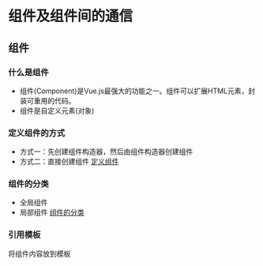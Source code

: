 # 组件及组件间的通信
## 组件
### 什么是组件
- 组件(Component)是Vue.js最强大的功能之一。组件可以扩展HTML元素，封装可重用的代码。
- 组件是自定义元素(对象)

### 定义组件的方式
- 方式一：先创建组件构造器，然后由组件构造器创建组件
- 方式二：直接创建组件
[定义组件](https://github.com/wangwren/Vue-learning/blob/master/vue04/01.html)

### 组件的分类
- 全局组件
- 局部组件
[组件的分类](https://github.com/wangwren/Vue-learning/blob/master/vue04/02.html)

### 引用模板
将组件内容放到模板<template>中并引用。  
[引用模板](https://github.com/wangwren/Vue-learning/blob/master/vue04/03.html)

### 动态组件
- <component> Vue内嵌组件
```html
<component :is="组件id">
    多个组件使用同一个挂载点，然后动态的在它们之间切换
</component>
```
- <keep-alive> Vue内嵌组件

[动态组件](https://github.com/wangwren/Vue-learning/blob/master/vue04/04.html)

## 组件间数据传递
### 父子组件
- 在**一个组件内部定义另一个组件**，称为父子组件。
- **子组件只能在父组件内部使用**。
- 默认情况下，子组件无法访问父组件中的数据，**每个组件实例的作用域都是独立的**。

### 组件间数据传递(通信)
#### 子组件访问父组件的数据
- 在调用子组件时，**绑定**想要获取的父组件中的数据。
- 在子组件内部，使用`props`向下传递数据给子组件。

总结：父组件通过`props`向下传递数据给子组件。  
注：组件中的数据共有三种形式：data、props、computed

#### 父组件访问子组件的数据
- 在子组件中使用`vm.$emit(事件名,数据1,数据2...)`触发一个自定义事件，事件名自己随便起。
- 父组件**在使用子组件的地方监听子组件触发的事件**，并在父组件中定义方法，用来获取数据。

总结：子组件通过events给父组件发送消息，实际上就是子组件把自己的数据发送到父组件。  

[组件间数据传递](https://github.com/wangwren/Vue-learning/blob/master/vue04/05.html)

### 单向数据流
- props是**单向绑定**的，当父组件的属性变化时，将传导给子组件，但是不会反过来
- 而且不允许子组件直接修改父组件中的数据，控制台会报错。
- 解决方式
    - 方式1：如果子组件想把它作为局部数据来使用，可以将数据存入另一个变量中再操作，不影响父组件中的数据
    - 方式2：如果子组件想修改数据并且同步更新到父组件，两种方法：
        - 使用`.sync`（1.0版本中支持，2.0版本中不支持，2.3版本中又开始支持），需要显示地触发一个更新事件。
        - **(推荐)可以将父组件中的数据包装成对象，然后在子组件中修改对象的属性(因为对象是引用类型，指向同一个内存空间，只改其属性不会影响对象)**
        
[单向数据流](https://github.com/wangwren/Vue-learning/blob/master/vue04/06.html)